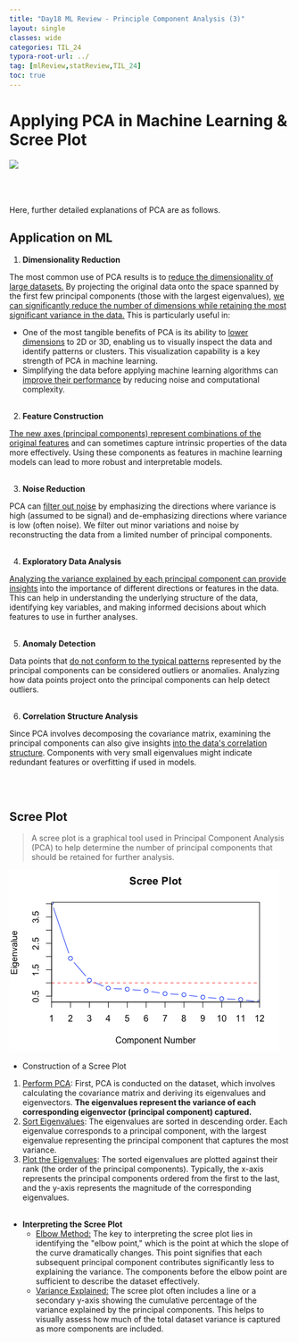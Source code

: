 ```yaml
---
title: "Day18 ML Review - Principle Component Analysis (3)"
layout: single
classes: wide
categories: TIL_24
typora-root-url: ../
tag: [mlReview,statReview,TIL_24]
toc: true 
---
```


# Applying PCA in Machine Learning & Scree Plot

<img src="/blog/images/2024-06-08-TIL24_Day18 (copy)/40278A92-93C0-4140-B109-634CBCC33963.jpeg">

<br><br>

Here, further detailed explanations of PCA are as follows. 

## Application on ML

1) **Dimensionality Reduction**

The most common use of PCA results is to <u>reduce the dimensionality of large datasets.</u> By projecting the original data onto the space spanned by the first few principal components (those with the largest eigenvalues), <u>we can significantly reduce the number of dimensions while retaining the most significant variance in the data.</u> This is particularly useful in:

- One of the most tangible benefits of PCA is its ability to <u>lower dimensions</u> to 2D or 3D, enabling us to visually inspect the data and identify patterns or clusters. This visualization capability is a key strength of PCA in machine learning.
- Simplifying the data before applying machine learning algorithms can <u>improve their performance</u> by reducing noise and computational complexity.<br><br>

2) **Feature Construction**

<u>The new axes (principal components) represent combinations of the original features</u> and can sometimes capture intrinsic properties of the data more effectively. Using these components as features in machine learning models can lead to more robust and interpretable models.<br><br>

3) **Noise Reduction**

PCA can <u>filter out noise</u> by emphasizing the directions where variance is high (assumed to be signal) and de-emphasizing directions where variance is low (often noise). We filter out minor variations and noise by reconstructing the data from a limited number of principal components. <br><br>

4) **Exploratory Data Analysis**

<u>Analyzing the variance explained by each principal component can provide insights</u> into the importance of different directions or features in the data. This can help in understanding the underlying structure of the data, identifying key variables, and making informed decisions about which features to use in further analyses. <br><br>

5) **Anomaly Detection**

Data points that <u>do not conform to the typical patterns</u> represented by the principal components can be considered outliers or anomalies. Analyzing how data points project onto the principal components can help detect outliers. <br><br>

6) **Correlation Structure Analysis**

Since PCA involves decomposing the covariance matrix, examining the principal components can also give insights <u>into the data's correlation structure</u>. Components with very small eigenvalues might indicate redundant features or overfitting if used in models. 

<br><br>

## **Scree Plot**

>  A scree plot is a graphical tool used in Principal Component Analysis (PCA) to help determine the number of principal components that should be retained for further analysis. <br>

![image-20240729183950095](/images/2024-06-08-TIL24_Day18/image-20240729183950095.png)

- Construction of a Scree Plot

1. <u>Perform PCA</u>: First, PCA is conducted on the dataset, which involves calculating the covariance matrix and deriving its eigenvalues and eigenvectors. **The eigenvalues represent the variance of each corresponding eigenvector (principal component) captured.**
2. <u>Sort Eigenvalues</u>: The eigenvalues are sorted in descending order. Each eigenvalue corresponds to a principal component, with the largest eigenvalue representing the principal component that captures the most variance.
3. <u>Plot the Eigenvalues</u>: The sorted eigenvalues are plotted against their rank (the order of the principal components). Typically, the x-axis represents the principal components ordered from the first to the last, and the y-axis represents the magnitude of the corresponding eigenvalues.<br><br>

- **Interpreting the Scree Plot**
  - <u>Elbow Method:</u> The key to interpreting the scree plot lies in identifying the "elbow point," which is the point at which the slope of the curve dramatically changes. This point signifies that each subsequent principal component contributes significantly less to explaining the variance. The components before the elbow point are sufficient to describe the dataset effectively.
  - <u>Variance Explained:</u> The scree plot often includes a line or a secondary y-axis showing the cumulative percentage of the variance explained by the principal components. This helps to visually assess how much of the total dataset variance is captured as more components are included.

<br><br>

